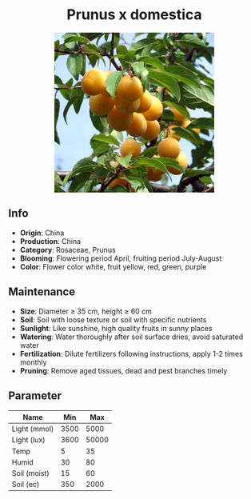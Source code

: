 <h1 align='center'>Prunus x domestica</h1>
<p align="center">
    <img 
        align='center'
        width='320'
        src="../images/prunus x domestica.png" 
        alt='Prunus x domestica' />
</p>

## Info

 - **Origin**: China
 - **Production**: China
 - **Category**: Rosaceae, Prunus
 - **Blooming**: Flowering period April, fruiting period July-August
 - **Color**: Flower color white, fruit yellow, red, green, purple

## Maintenance

 - **Size**: Diameter ≥ 35 cm, height ≥ 60 cm
 - **Soil**: Soil with loose texture or soil with specific nutrients
 - **Sunlight**: Like sunshine, high quality fruits in sunny places
 - **Watering**: Water thoroughly after soil surface dries, avoid saturated water
 - **Fertilization**: Dilute fertilizers following instructions, apply 1-2 times monthly
 - **Pruning**: Remove aged tissues, dead and pest branches timely

## Parameter

| Name         | Min  | Max   |
|--------------|------|-------|
| Light (mmol) | 3500 | 5000  |
| Light (lux)  | 3600 | 50000 |
| Temp         | 5    | 35    |
| Humid        | 30   | 80    |
| Soil (moist) | 15   | 60    |
| Soil (ec)    | 350  | 2000  |